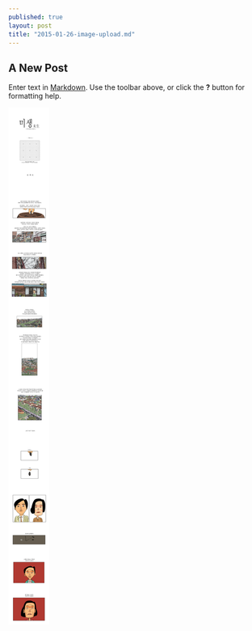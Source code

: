 ```yaml
---
published: true
layout: post
title: "2015-01-26-image-upload.md"
---
```


## A New Post

Enter text in [Markdown](http://daringfireball.net/projects/markdown/). Use the toolbar above, or click the **?** button for formatting help.

![001.jpg](/assets/media/001.jpg)

